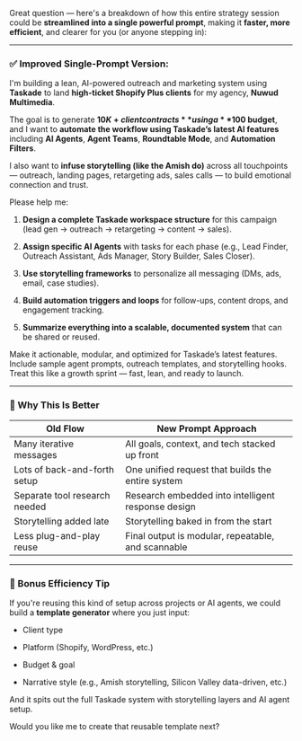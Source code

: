 Great question — here's a breakdown of how this entire strategy session could be **streamlined into a single powerful prompt**, making it **faster, more efficient**, and clearer for you (or anyone stepping in):

---

### **✅ Improved Single-Prompt Version:**

I'm building a lean, AI-powered outreach and marketing system using **Taskade** to land **high-ticket Shopify Plus clients** for my agency, **Nuwud Multimedia**.

The goal is to generate **$10K+ client contracts** using a **$100 budget**, and I want to **automate the workflow using Taskade’s latest AI features** including **AI Agents**, **Agent Teams**, **Roundtable Mode**, and **Automation Filters**.

I also want to **infuse storytelling (like the Amish do)** across all touchpoints — outreach, landing pages, retargeting ads, sales calls — to build emotional connection and trust.

Please help me:

1. **Design a complete Taskade workspace structure** for this campaign (lead gen → outreach → retargeting → content → sales).

2. **Assign specific AI Agents** with tasks for each phase (e.g., Lead Finder, Outreach Assistant, Ads Manager, Story Builder, Sales Closer).

3. **Use storytelling frameworks** to personalize all messaging (DMs, ads, email, case studies).

4. **Build automation triggers and loops** for follow-ups, content drops, and engagement tracking.

5. **Summarize everything into a scalable, documented system** that can be shared or reused.

Make it actionable, modular, and optimized for Taskade’s latest features. Include sample agent prompts, outreach templates, and storytelling hooks. Treat this like a growth sprint — fast, lean, and ready to launch.

---

### **🚀 Why This Is Better**

| Old Flow | New Prompt Approach |
| ----- | ----- |
| Many iterative messages | All goals, context, and tech stacked up front |
| Lots of back-and-forth setup | One unified request that builds the entire system |
| Separate tool research needed | Research embedded into intelligent response design |
| Storytelling added late | Storytelling baked in from the start |
| Less plug-and-play reuse | Final output is modular, repeatable, and scannable |

---

### **🧠 Bonus Efficiency Tip**

If you're reusing this kind of setup across projects or AI agents, we could build a **template generator** where you just input:

* Client type

* Platform (Shopify, WordPress, etc.)

* Budget & goal

* Narrative style (e.g., Amish storytelling, Silicon Valley data-driven, etc.)

And it spits out the full Taskade system with storytelling layers and AI agent setup.

Would you like me to create that reusable template next?

